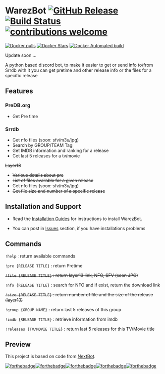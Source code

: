 # WarezBot [![GitHub Release](https://img.shields.io/github/release/enzobes/WarezBot.svg)](https://github.com/enzobes/WarezBot/releases) [![Build Status](https://travis-ci.org/enzobes/WarezBot.svg?branch=master)](https://travis-ci.org/enzobes/WarezBot) [![contributions welcome](https://img.shields.io/badge/contributions-welcome-brightgreen.svg?style=flat)](https://github.com/enzobes/WarezBot/issues)

[![Docker pulls](https://img.shields.io/docker/pulls/enzobes/warezbot.svg)](https://hub.docker.com/r/enzobes/warezbot/)
[![Docker Stars](https://img.shields.io/docker/stars/enzobes/warezbot.svg)](https://hub.docker.com/r/enzobes/warezbot) 
[![Docker Automated build](https://img.shields.io/docker/automated/enzobes/warezbot.svg)](https://hub.docker.com/r/enzobes/warezbot)

Update soon ...

A python based discord bot, to make it easier to get or send info to/from Srrdb with it you can get pretime and other release info or the files for a specific release 




## Features

### PreDB.org
* Get Pre time 

### Srrdb
* Get nfo files (soon: sfv/m3u/jpg)
* Search by GROUP/TEAM Tag
* Get IMDB information and ranking for a release
* Get last 5 releases for a tv/movie

~~Layer13~~

* ~~Various details about pre~~
* ~~List of files available for a given release~~
* ~~Get nfo files (soon: sfv/m3u/jpg)~~
* ~~Get file size and number of a specific release~~


## Installation and Support

* Read the [Installation Guides](https://github.com/enzobes/WarezBot/wiki) for instructions to install WarezBot.

* You can post in [Issues](https://github.com/enzobes/WarezBot/issues) section, if you have installations problems


## Commands
`!help` : return available commands

`!pre {RELEASE TITLE}` : return Pretime

~~`!file {RELEASE TITLE}` : return layer13 link, NFO, SFV (soon JPG)~~ 

`!nfo {RELEASE TITLE}` : search for NFO and if exist, return the download link

~~`!size {RELEASE TITLE}` : return number of file and the size of the release (layer13)~~

`!group {GROUP NAME}` : return last 5 releases of this group 

`!imdb {RELEASE TITLE}` : retrieve information from imdb

`!releases {TV/MOVIE TITLE}` : return last 5 releases for this TV/Movie title


## Preview


This project is based on code from [NextBot](https://skygen.me/fr/NextBot/).

[![forthebadge](https://forthebadge.com/images/badges/built-with-love.svg)](https://forthebadge.com)[![forthebadge](https://forthebadge.com/images/badges/made-with-python.svg)](https://forthebadge.com)[![forthebadge](https://forthebadge.com/images/badges/powered-by-netflix.svg)](https://forthebadge.com)[![forthebadge](https://forthebadge.com/images/badges/ages-18.svg)](https://forthebadge.com)[![forthebadge](https://forthebadge.com/images/badges/gluten-free.svg)](https://forthebadge.com)
